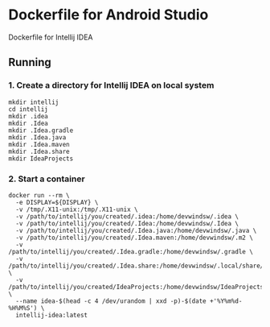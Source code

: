 # Dockerfile for Android Studio

Dockerfile for Intellij IDEA

## Running

### 1. Create a directory for Intellij IDEA on local system
```
mkdir intellij
cd intellij
mkdir .idea
mkdir .Idea
mkdir .Idea.gradle
mkdir .Idea.java
mkdir .Idea.maven
mkdir .Idea.share
mkdir IdeaProjects
```

### 2. Start a container
```
docker run --rm \
  -e DISPLAY=${DISPLAY} \
  -v /tmp/.X11-unix:/tmp/.X11-unix \
  -v /path/to/intellij/you/created/.idea:/home/devwindsw/.idea \
  -v /path/to/intellij/you/created/.Idea:/home/devwindsw/.Idea \
  -v /path/to/intellij/you/created/.Idea.java:/home/devwindsw/.java \
  -v /path/to/intellij/you/created/.Idea.maven:/home/devwindsw/.m2 \
  -v /path/to/intellij/you/created/.Idea.gradle:/home/devwindsw/.gradle \
  -v /path/to/intellij/you/created/.Idea.share:/home/devwindsw/.local/share/JetBrains \
  -v /path/to/intellij/you/created/IdeaProjects:/home/devwindsw/IdeaProjects \
  --name idea-$(head -c 4 /dev/urandom | xxd -p)-$(date +'%Y%m%d-%H%M%S') \
  intellij-idea:latest
```
